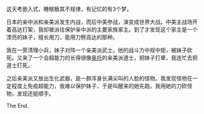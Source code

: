 这天考嵌入式，睡眠极其不规律，有记忆的有3个梦。

日本的亲中派和亲美派发生内战，而后中美参战，演变成世界大战。中美主战场开着高达打架，我却被派往保护亲中派的主要家族家主。到了才发现这个家主是一个漂亮的妹子，擅长用刀，能用刀劈高达的那种。

我在一旁清理小兵，妹子对阵一个亲美派武士。他的战斗力中规中矩，被妹子砍死。又来了一个会超能力的长得很像[奥托](https://zh.moegirl.org.cn/%E5%A5%A5%E6%89%98%C2%B7%E9%98%BF%E6%B3%A2%E5%8D%A1%E5%88%A9%E6%96%AF(%E5%B4%A9%E5%9D%8F3))的亲美派道士，把妹子打晕，我连忙去把道士打死。

之后亲美派又放出生化武器，是一群浑身长满尖叫的人脸的怪物。我发现怪物在一定程度上免疫超能力，我难以保护妹子，于是叫醒来的她先跑。我用她的刀砍怪物，发现还挺顺手。

The End.
